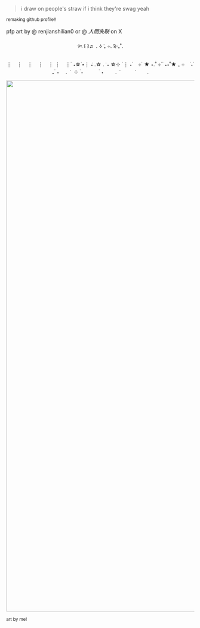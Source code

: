 > i draw on people's straw if i think they're swag yeah




<sub> remaking github profile!! <sub/>



pfp art by @ renjianshilian0 or @ _人間失联_ on X 







<p align="center"> ୨ৎ ꒰  ꒱♬ . ݁⟡ ݁₊ ⊹. ݁༉‧₊˚. </p>


<p align="center">
┆　┆　┆　┆　┆
┆　┆  ࣪ ˖☆ ࣪⭑┆ ݁˖ .☆ . ݁ ˖ 
☆⊹ ࣪ ┆ ˖ ࣪　⊹ ࣪ ★ ⋆.˚  ⊹ ࣪
   ࣪ ˖⋆˚★ ₊ ⊹　  ࣪˖ ࣪ ₊  ࣪ ˖　
. ݁　⊹ ࣪ ˖　　　 ࣪ ˖
　　.  ݁　　　  ݁
　　. 
</p>




<p align="center">
   
<img width="2500" height="1422" alt="Untitled729_20250711194558" src="https://github.com/user-attachments/assets/d90cfe7f-cfd3-4bc2-980b-d568ac66630d" />

</p>
<sub> art by me!
